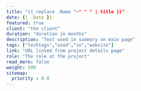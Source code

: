 ```yaml
---
title: "{{ replace .Name "-" " " | title }}"
date: {{ .Date }}
featured: true
client: "the client"
duration: "duration in months"
description: "Text used in summary on main page"
tags: ["techtags","used","in","website"]
link: "URL linked from project details page"
role: "The role at the project"
read_more: false
weight: 500
sitemap:
  priority : 0.8
---
```

